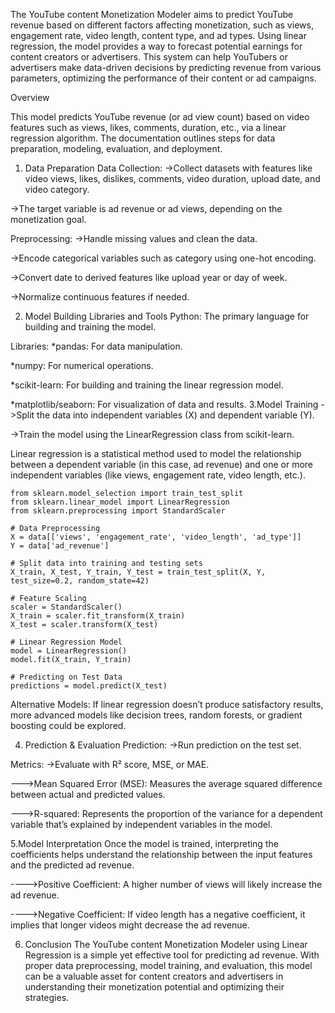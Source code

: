   The YouTube content Monetization Modeler aims to predict YouTube revenue based on different factors affecting monetization, such as views, engagement rate, video length, content type, and ad types. 
Using linear regression, the model provides a way to forecast potential earnings for content creators or advertisers.
This system can help YouTubers or advertisers make data-driven decisions by predicting revenue from various parameters, optimizing the performance of their content or ad campaigns.

Overview

This model predicts YouTube revenue (or ad view count) based on video features such as views, likes, comments, duration, etc., via a linear regression algorithm. 
The documentation outlines steps for data preparation, modeling, evaluation, and deployment.

1. Data Preparation
  Data Collection:
    ->Collect datasets with features like video views, likes, dislikes, comments, video duration, upload date, and video category.
   
  ->The target variable is ad revenue or ad views, depending on the monetization goal.

Preprocessing:
  ->Handle missing values and clean the data.
  
  ->Encode categorical variables such as category using one-hot encoding.
  
  ->Convert date to derived features like upload year or day of week.
  
  ->Normalize continuous features if needed.

2. Model Building
Libraries and Tools
  Python: The primary language for building and training the model.

Libraries:
    *pandas: For data manipulation.
  
  *numpy: For numerical operations.
  
  *scikit-learn: For building and training the linear regression model.
  
  *matplotlib/seaborn: For visualization of data and results.
3.Model Training
  ->Split the data into independent variables (X) and dependent variable (Y).
  
  ->Train the model using the LinearRegression class from scikit-learn.
  
   Linear regression is a statistical method used to model the relationship between a dependent variable (in this case, ad revenue)
   and one or more independent variables (like views, engagement rate, video length, etc.).
       
    from sklearn.model_selection import train_test_split
    from sklearn.linear_model import LinearRegression
    from sklearn.preprocessing import StandardScaler
    
    # Data Preprocessing
    X = data[['views', 'engagement_rate', 'video_length', 'ad_type']]
    Y = data['ad_revenue']
    
    # Split data into training and testing sets
    X_train, X_test, Y_train, Y_test = train_test_split(X, Y, test_size=0.2, random_state=42)
    
    # Feature Scaling
    scaler = StandardScaler()
    X_train = scaler.fit_transform(X_train)
    X_test = scaler.transform(X_test)
    
    # Linear Regression Model
    model = LinearRegression()
    model.fit(X_train, Y_train)
    
    # Predicting on Test Data
    predictions = model.predict(X_test)

   
   Alternative Models: If linear regression doesn’t produce satisfactory results,
                       more advanced models like decision trees, random forests, or gradient boosting could be explored.

4. Prediction & Evaluation
Prediction:
  ->Run prediction on the test set.

Metrics:
  ->Evaluate with R² score, MSE, or MAE.
  
   --->Mean Squared Error (MSE): Measures the average squared difference between actual and predicted values.
   
   --->R-squared: Represents the proportion of the variance for a dependent variable that’s explained by independent variables in the model.
   
5.Model Interpretation
  Once the model is trained, interpreting the coefficients helps understand the relationship between the input features and the predicted ad revenue. 
  
  ---->Positive Coefficient: A higher number of views will likely increase the ad revenue.
  
  ---->Negative Coefficient: If video length has a negative coefficient, it implies that longer videos might decrease the ad revenue.

6. Conclusion
  The YouTube content Monetization Modeler using Linear Regression is a simple yet effective tool for predicting ad revenue.
  With proper data preprocessing, model training, and evaluation, this model can be a valuable asset for content creators
  and advertisers in understanding their monetization potential and optimizing their strategies.

